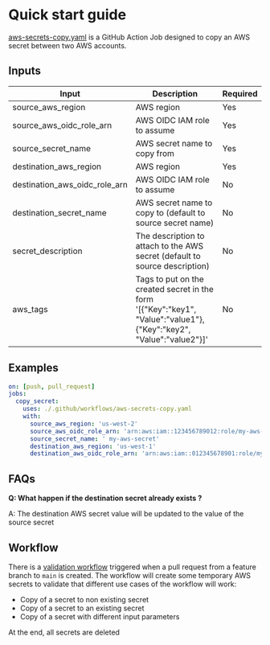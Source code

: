 # Quick start guide

[aws-secrets-copy.yaml](../.github/workflows/aws-secrets-copy.yaml) is a GitHub Action Job designed to copy an AWS secret between two AWS accounts.

## Inputs

| Input                           | Description                                                                                                         | Required |
| ------------------------------- | ------------------------------------------------------------------------------------------------------------------- | -------- |
| source\_aws\_region             | AWS region                                                                                                          | Yes      |
| source\_aws\_oidc\_role\_arn    | AWS OIDC IAM role to assume                                                                                         | Yes      |
| source\_secret\_name            | AWS secret name to copy from                                                                                        | Yes      |
| destination\_aws\_region        | AWS region                                                                                                          | Yes      |
| destination_aws_oidc\_role\_arn | AWS OIDC IAM role to assume                                                                                         | No       |
| destination\_secret\_name       | AWS secret name to copy to (default to source secret name)                                                          | No       |
| secret\_description             | The description to attach to the AWS secret (default to source description)                                         | No       |
| aws\_tags                       | Tags to put on the created secret in the form '[{"Key":"key1", "Value":"value1"},{"Key":"key2", "Value":"value2"}]' | No       |

## Examples

```yaml
on: [push, pull_request]
jobs:
  copy_secret:
    uses: ./.github/workflows/aws-secrets-copy.yaml
    with:
      source_aws_region: 'us-west-2'
      source_aws_oidc_role_arn: 'arn:aws:iam::123456789012:role/my-aws-role'
      source_secret_name: ' my-aws-secret'
      destination_aws_region: 'us-west-1'
      destination_aws_oidc_role_arn: 'arn:aws:iam::012345678901:role/my-aws-role'
```

## FAQs

**Q: What happen if the destination secret already exists ?**

A: The destination AWS secret value will be updated to the value of the source secret

## Workflow

There is a [validation workflow](../.github/workflows/_test-aws-secrets-copy.yaml) triggered when a pull request from a feature branch to `main` is created.
The workflow will create some temporary AWS secrets to validate that different use cases of the workflow will work:

- Copy of a secret to non existing secret
- Copy of a secret to an existing secret
- Copy of a secret with different input parameters

At the end, all secrets are deleted
